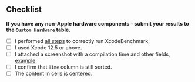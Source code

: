 ## Checklist

**If you have any non-Apple hardware components - submit your results to the `Custom Hardware` table.**

* [ ] I performed [all steps](https://github.com/devMEremenko/XcodeBenchmark#before-each-test) to correctly run XcodeBenchmark.
* [ ] I used Xcode 12.5 or above.
* [ ] I attached a screenshot with a compilation time and other fields, [example](img/contribution-example.png).
* [ ] I confirm that `Time` column is still sorted.
* [ ] The content in cells is centered.